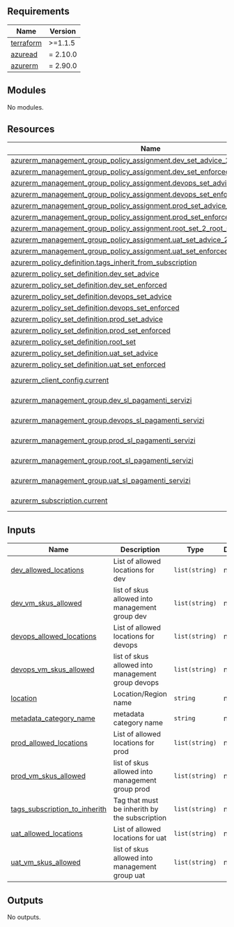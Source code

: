 <!-- markdownlint-disable -->
<!-- BEGINNING OF PRE-COMMIT-TERRAFORM DOCS HOOK -->
## Requirements

| Name | Version |
|------|---------|
| <a name="requirement_terraform"></a> [terraform](#requirement\_terraform) | >=1.1.5 |
| <a name="requirement_azuread"></a> [azuread](#requirement\_azuread) | = 2.10.0 |
| <a name="requirement_azurerm"></a> [azurerm](#requirement\_azurerm) | = 2.90.0 |

## Modules

No modules.

## Resources

| Name | Type |
|------|------|
| [azurerm_management_group_policy_assignment.dev_set_advice_2_root_sl_pay](https://registry.terraform.io/providers/hashicorp/azurerm/2.90.0/docs/resources/management_group_policy_assignment) | resource |
| [azurerm_management_group_policy_assignment.dev_set_enforced_2_root_sl_pay](https://registry.terraform.io/providers/hashicorp/azurerm/2.90.0/docs/resources/management_group_policy_assignment) | resource |
| [azurerm_management_group_policy_assignment.devops_set_advice_2_root_sl_pay](https://registry.terraform.io/providers/hashicorp/azurerm/2.90.0/docs/resources/management_group_policy_assignment) | resource |
| [azurerm_management_group_policy_assignment.devops_set_enforced_2_root_sl_pay](https://registry.terraform.io/providers/hashicorp/azurerm/2.90.0/docs/resources/management_group_policy_assignment) | resource |
| [azurerm_management_group_policy_assignment.prod_set_advice_2_root_sl_pay](https://registry.terraform.io/providers/hashicorp/azurerm/2.90.0/docs/resources/management_group_policy_assignment) | resource |
| [azurerm_management_group_policy_assignment.prod_set_enforced_2_root_sl_pay](https://registry.terraform.io/providers/hashicorp/azurerm/2.90.0/docs/resources/management_group_policy_assignment) | resource |
| [azurerm_management_group_policy_assignment.root_set_2_root_sl_pay](https://registry.terraform.io/providers/hashicorp/azurerm/2.90.0/docs/resources/management_group_policy_assignment) | resource |
| [azurerm_management_group_policy_assignment.uat_set_advice_2_root_sl_pay](https://registry.terraform.io/providers/hashicorp/azurerm/2.90.0/docs/resources/management_group_policy_assignment) | resource |
| [azurerm_management_group_policy_assignment.uat_set_enforced_2_root_sl_pay](https://registry.terraform.io/providers/hashicorp/azurerm/2.90.0/docs/resources/management_group_policy_assignment) | resource |
| [azurerm_policy_definition.tags_inherit_from_subscription](https://registry.terraform.io/providers/hashicorp/azurerm/2.90.0/docs/resources/policy_definition) | resource |
| [azurerm_policy_set_definition.dev_set_advice](https://registry.terraform.io/providers/hashicorp/azurerm/2.90.0/docs/resources/policy_set_definition) | resource |
| [azurerm_policy_set_definition.dev_set_enforced](https://registry.terraform.io/providers/hashicorp/azurerm/2.90.0/docs/resources/policy_set_definition) | resource |
| [azurerm_policy_set_definition.devops_set_advice](https://registry.terraform.io/providers/hashicorp/azurerm/2.90.0/docs/resources/policy_set_definition) | resource |
| [azurerm_policy_set_definition.devops_set_enforced](https://registry.terraform.io/providers/hashicorp/azurerm/2.90.0/docs/resources/policy_set_definition) | resource |
| [azurerm_policy_set_definition.prod_set_advice](https://registry.terraform.io/providers/hashicorp/azurerm/2.90.0/docs/resources/policy_set_definition) | resource |
| [azurerm_policy_set_definition.prod_set_enforced](https://registry.terraform.io/providers/hashicorp/azurerm/2.90.0/docs/resources/policy_set_definition) | resource |
| [azurerm_policy_set_definition.root_set](https://registry.terraform.io/providers/hashicorp/azurerm/2.90.0/docs/resources/policy_set_definition) | resource |
| [azurerm_policy_set_definition.uat_set_advice](https://registry.terraform.io/providers/hashicorp/azurerm/2.90.0/docs/resources/policy_set_definition) | resource |
| [azurerm_policy_set_definition.uat_set_enforced](https://registry.terraform.io/providers/hashicorp/azurerm/2.90.0/docs/resources/policy_set_definition) | resource |
| [azurerm_client_config.current](https://registry.terraform.io/providers/hashicorp/azurerm/2.90.0/docs/data-sources/client_config) | data source |
| [azurerm_management_group.dev_sl_pagamenti_servizi](https://registry.terraform.io/providers/hashicorp/azurerm/2.90.0/docs/data-sources/management_group) | data source |
| [azurerm_management_group.devops_sl_pagamenti_servizi](https://registry.terraform.io/providers/hashicorp/azurerm/2.90.0/docs/data-sources/management_group) | data source |
| [azurerm_management_group.prod_sl_pagamenti_servizi](https://registry.terraform.io/providers/hashicorp/azurerm/2.90.0/docs/data-sources/management_group) | data source |
| [azurerm_management_group.root_sl_pagamenti_servizi](https://registry.terraform.io/providers/hashicorp/azurerm/2.90.0/docs/data-sources/management_group) | data source |
| [azurerm_management_group.uat_sl_pagamenti_servizi](https://registry.terraform.io/providers/hashicorp/azurerm/2.90.0/docs/data-sources/management_group) | data source |
| [azurerm_subscription.current](https://registry.terraform.io/providers/hashicorp/azurerm/2.90.0/docs/data-sources/subscription) | data source |

## Inputs

| Name | Description | Type | Default | Required |
|------|-------------|------|---------|:--------:|
| <a name="input_dev_allowed_locations"></a> [dev\_allowed\_locations](#input\_dev\_allowed\_locations) | List of allowed locations for dev | `list(string)` | n/a | yes |
| <a name="input_dev_vm_skus_allowed"></a> [dev\_vm\_skus\_allowed](#input\_dev\_vm\_skus\_allowed) | list of skus allowed into management group dev | `list(string)` | n/a | yes |
| <a name="input_devops_allowed_locations"></a> [devops\_allowed\_locations](#input\_devops\_allowed\_locations) | List of allowed locations for devops | `list(string)` | n/a | yes |
| <a name="input_devops_vm_skus_allowed"></a> [devops\_vm\_skus\_allowed](#input\_devops\_vm\_skus\_allowed) | list of skus allowed into management group devops | `list(string)` | n/a | yes |
| <a name="input_location"></a> [location](#input\_location) | Location/Region name | `string` | n/a | yes |
| <a name="input_metadata_category_name"></a> [metadata\_category\_name](#input\_metadata\_category\_name) | metadata category name | `string` | n/a | yes |
| <a name="input_prod_allowed_locations"></a> [prod\_allowed\_locations](#input\_prod\_allowed\_locations) | List of allowed locations for prod | `list(string)` | n/a | yes |
| <a name="input_prod_vm_skus_allowed"></a> [prod\_vm\_skus\_allowed](#input\_prod\_vm\_skus\_allowed) | list of skus allowed into management group prod | `list(string)` | n/a | yes |
| <a name="input_tags_subscription_to_inherith"></a> [tags\_subscription\_to\_inherith](#input\_tags\_subscription\_to\_inherith) | Tag that must be inherith by the subscription | `list(string)` | n/a | yes |
| <a name="input_uat_allowed_locations"></a> [uat\_allowed\_locations](#input\_uat\_allowed\_locations) | List of allowed locations for uat | `list(string)` | n/a | yes |
| <a name="input_uat_vm_skus_allowed"></a> [uat\_vm\_skus\_allowed](#input\_uat\_vm\_skus\_allowed) | list of skus allowed into management group uat | `list(string)` | n/a | yes |

## Outputs

No outputs.
<!-- END OF PRE-COMMIT-TERRAFORM DOCS HOOK -->
